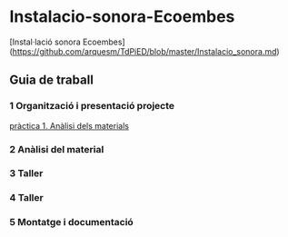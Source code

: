 # Instalacio-sonora-Ecoembes
[Instal·lació sonora Ecoembes] (https://github.com/arquesm/TdPiED/blob/master/Instalacio_sonora.md)

## Guia de traball
### 1 Organització i presentació projecte
[pràctica 1. Anàlisi dels materials](materials.md)
### 2 Anàlisi del material
### 3 Taller
### 4 Taller
### 5 Montatge i documentació
